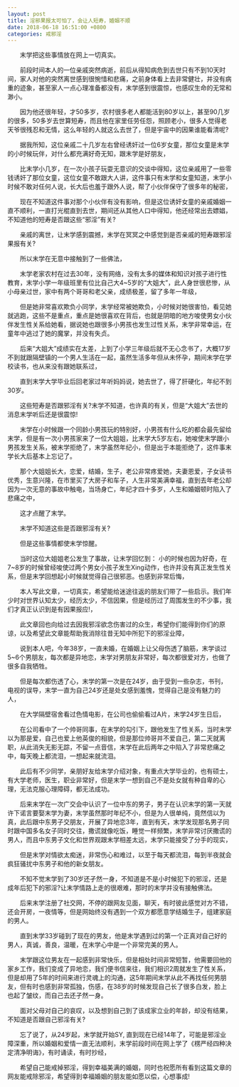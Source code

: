```yaml
---
layout: post
title: 淫邪果报太可怕了，会让人短寿，婚姻不顺
date: 2018-06-18 16:51:00 +0800
categories: 戒邪淫
---
```


　　末学把这些事情放在网上一切真实。
　　前段时间本人的一位亲戚突然病逝，前后从得知病危到去世只有不到10天时间，家人对他的突然离世感到很惋惜和悲痛，之前身体看上去非常健壮，并没有病重的迹象，甚至家人一点心理准备都没有，末学感到很震惊，也感叹生命的无常和渺小。
　　因为他还很年轻，才50多岁，农村很多老人都能活到80岁以上，甚至90几岁的很多，50多岁去世算短寿，而且他在家里任劳任怨，照顾老小，很多人觉得老天爷很残忍和无情，这么年轻的人就这么去世了，但是宇宙中的因果谁能看清呢?
　　据我所知，这位亲戚二十几岁左右曾经诱奸过一位6岁女童，那位女童是末学的小时候玩伴，对什么都充满好奇无知，跟末学是好朋友，
　　比末学小几岁，在一次小孩子玩耍无意识的交谈中得知，这位亲戚用了一些零钱诱奸了那位女童，这位女童不敢跟大人讲，这件事只有末学和女童知道，末学小时候不敢对任何人说，长大后也羞于跟外人说，帮了小伙伴保守了很多年的秘密，
　　现在不知道这件事对那个小伙伴有没有影响，但是这位诱奸女童的亲戚婚姻一直不顺利，一直打光棍直到去世，期间还从其他人口中得知，他还经常出去嫖娼，不知道他的短寿是否跟这些“邪淫”有关?
　　亲戚的离世，让末学感到震撼，末学在冥冥之中感觉到是否亲戚的短寿跟邪淫果报有关?
　　所以末学在无意中接触到了一些佛法，
　　末学老家农村在过去30年，没有网络，没有太多的媒体和知识对孩子进行性教育，末学小学一年级班里有位比自己大4~5岁的“大姐大”，此人身世很悲惨，从小母亲过世，家中有两个哥哥和老父亲，成绩极差，留了多年一年级，
　　但是她非常喜欢欺负小同学，末学经常被她欺负，小时候对她很害怕，看见她就逃跑，这些不是重点，重点是她很喜欢在背后，也就是阴暗的地方唆使男女小伙伴发生性关系给她看，据说她也跟很多小男孩也发生过性关系，末学非常幸运，在童年中逃过了她的魔掌，并没有失贞。
　　后来“大姐大”成绩实在太差，上到了小学三年级后就不无心念书了，大概17岁不到就跟隔壁镇的一个男人生活在一起，虽然生活多年但从未怀孕，期间末学在学校读书，也从来没有跟她联系过，
　　直到末学大学毕业后回老家过年听妈妈说，她去世了，得了肝硬化，年纪不到30岁。
　　这些短寿是否跟邪淫有关?末学不知道，也许真的有关，但是“大姐大”去世的消息末学听后还是很震惊!
　　末学在小时候跟一个同龄小男孩玩的特别好，小男孩有什么吃的都会最先留给末学，但是有一次小男孩家来了一位大姐姐，比末学大5岁左右，她唆使末学跟小男孩发生关系，被末学拒绝了，末学虽然年纪小，但是出于本能拒绝了，这件事末学长大后基本上忘记了。
　　那个大姐姐长大，恋爱，结婚，生子，老公非常疼爱她，夫妻恩爱，子女读书优秀，生意兴隆，在市里买了大房子和车子，人生非常美满幸福，直到去年老公却因为一次无意的事故中触电，当场身亡，年纪才四十多岁，人生和婚姻顿时陷入了悲痛之中，
　　这才点醒了末学。
　　末学不知道这些是否跟邪淫有关?
　　但是这些事情都使末学惊醒。
　　当时这位大姐姐老公发生了事故，让末学回忆到： 小的时候也因为好奇，在7~8岁的时候曾经唆使过两个男女小孩子发生Xing动作，也许并没有真正发生性关系，但是末学回想起小时候就觉得自己很邪恶。也感到非常后悔，
　　本人写此文章，一切真实，希望能给迷途往返的朋友们带了一些启示。我们年少时对世界认知太少，经历太少，不信因果，但是经历过了周围发生的不少事，我们才真正认识到是有因果报应!，
　　此文章回也向给过去因我邪淫欲念伤害过的众生，希望你们能得到你们的原谅，以及希望此文章能帮助我消除往昔无知中所犯下的邪淫业障，
　　说到本人吧，今年38岁，一直未婚，在婚姻上让父母伤透了脑筋，末学谈过5~6个男朋友，每次都是异地恋，末学对男朋友非常好，每次都很爱对方，也做了很多自我牺牲。
　　但是每次都伤透了心，末学的第一次是在24岁，由于受到一些杂志，书刊，电视的误导，末学一直为自己24岁还是处女感到羞愧，觉得自己是没有魅力的人，
　　在大学隔壁宿舍看过色情电影，在公司也偷偷看过A片，末学24岁生日后，
　　在公司看中了一个帅哥同事，在末学的勾引下，跟他发生了性关系，当时末学以为那是爱，自己也爱上他英俊的相貌，但是那位帅哥并不爱自己，第二天就离职，从此消失无影无踪，不留一点音信，末学在此后两年之中陷入了非常悲痛之中，每天晚上都流泪，一想起来就流泪。
　　此后有不少同学，亲朋好友给末学介绍对象，有重点大学毕业的，也有硕士，有大学老师，医生，职业非常好，但是末学一想到自己不是处女就有种自卑的心理，无法克服心理障碍，都无法成功。
　　后来末学在一次广交会中认识了一位中东的男子，男子在认识末学的第一天就许下诺言要娶末学为妻，末学虽然那时年纪不小，但是为人很单纯，竟然信以为真，此后跟中东男子交朋友，开展了异地恋3年，直到有天，末学发现那名男子同时跟中国多名女子同时交往，撒谎就像吃饭，睡觉一样频繁，末学非常讨厌撒谎的男人，而且中东男子文化和世界观跟末学相差太远，末学只能接受了分手的现实，
　　但是末学对情欲太痴迷，非常伤心和难过，以至于每天都流泪，每到半夜就会疯狂骚扰中东男子和他的新女朋友。
　　不知不觉末学到了30岁还孑然一身，不知道是不是小时候犯下的邪淫，还是成年后犯下的邪淫?让末学情路上走的很艰难，那时的末学并没有接触佛法。
　　后来末学注册了社交网，不停的跟网友见面，聊天，有时彼此感觉对方不错，还会开房，一夜情等，但是网始终没有遇到一个双方都愿意学结婚生子，组建家庭的男人。
　　直到末学33岁碰到了现在的男友，他是末学遇到过的第一个正真对自己好的男人，真诚，善良，温暖，在末学心中是一个非常完美的男人。
　　末学跟这位男友在一起感到非常快乐，但是相处时间非常短暂，他需要回他的家乡工作，我们变成了异地恋，我们便书信来往，我们相识2周就发生了性关系，但是却用了5年的时间来进行灵魂上的沟通，这5年期间末学从此不再找任何男朋友，但有时也感到非常孤独，伤感，在38岁的时候发现自己长了很多白发，脸上也起了皱纹，而自己去还孑然一身。
　　面对父母对自己的哀叹，以及想到自己到了该成家立业的年龄，却没有结果，不知道是否跟自己邪淫有关?
　　忘了说了，从24岁起，末学就开始SY, 直到现在已经14年了，可能是邪淫业障深重，所以婚姻和爱情一直无法顺利，末学前段时间在网上学了《楞严经四种决定清净明诲》，有时诵读，有时抄经，
　　希望自己能戒掉邪淫，得到幸福美满的婚姻，同时也祝愿所有看到这篇文章的网友能戒除邪淫，希望得到幸福婚姻的朋友能如愿以偿，心想事成!